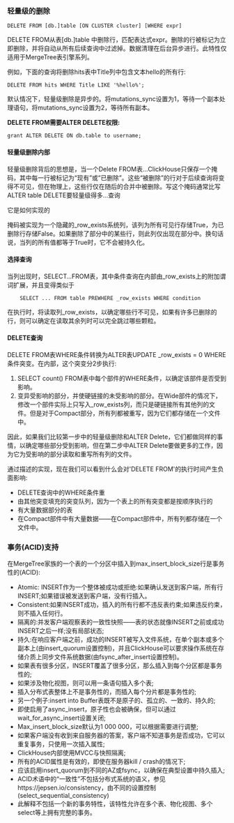 ### 轻量级的删除

```
DELETE FROM [db.]table [ON CLUSTER cluster] [WHERE expr]
```

DELETE FROM从表[db.]table 中删除行，匹配表达式expr。删除的行被标记为立即删除，并将自动从所有后续查询中过滤掉。数据清理在后台异步进行。此特性仅适用于MergeTree表引擎系列。

例如，下面的查询将删除hits表中Title列中包含文本hello的所有行:

```
DELETE FROM hits WHERE Title LIKE '%hello%';
```

默认情况下，轻量级删除是异步的。将mutations_sync设置为1，等待一个副本处理语句，将mutations_sync设置为2，等待所有副本。

**DELETE FROM需要ALTER DELETE权限:**

```
grant ALTER DELETE ON db.table to username;
```

#### 轻量级删除内部

轻量级删除背后的思想是，当一个Delete FROM表…ClickHouse只保存一个掩码，其中每一行被标记为“现有”或“已删除”。这些“被删除”的行对于后续查询将变得不可见，但在物理上，这些行仅在随后的合并中被删除。写这个掩码通常比写ALTER table DELETE要轻量级得多…查询

它是如何实现的

掩码被实现为一个隐藏的_row_exists系统列，该列为所有可见行存储True，为已删除行存储False。如果删除了部分中的某些行，则此列仅出现在部分中。换句话说，当列的所有值都等于True时，它不会被持久化。

#### 选择查询

当列出现时，SELECT…FROM表，其中条件查询在内部由_row_exists上的附加谓词扩展，并且变得类似于

```
    SELECT ... FROM table PREWHERE _row_exists WHERE condition
```

在执行时，将读取列_row_exists，以确定哪些行不可见，如果有许多已删除的行，则可以确定在读取其余列时可以完全跳过哪些颗粒。

#### DELETE查询

DELETE FROM表WHERE条件转换为ALTER表UPDATE _row_exists = 0 WHERE条件突变。在内部，这个突变分2步执行:

1. SELECT count() FROM表中每个部件的WHERE条件，以确定该部件是否受到影响。
2. 变异受影响的部分，并使硬链接的未受影响的部分。在Wide部件的情况下，修改一个部件实际上只写入_row_exists列，而只是硬链接所有其他列的文件。但是对于Compact部分，所有列都被重写，因为它们都存储在一个文件中。

因此，如果我们比较第一步中的轻量级删除和ALTER Delete，它们都做同样的事情，以确定哪些部分受到影响，但在第二步中ALTER Delete要做更多的工作，因为它为受影响的部分读取和重写所有列的文件。

通过描述的实现，现在我们可以看到什么会对'DELETE FROM'的执行时间产生负面影响:

* DELETE查询中的WHERE条件重
* 由其他突变填充的突变队列，因为一个表上的所有突变都是按顺序执行的
* 有大量数据部分的表
* 在Compact部件中有大量数据——在Compact部件中，所有列都存储在一个文件中。

### 事务(ACID)支持

在MergeTree家族的一个表的一个分区中插入到max_insert_block_size行是事务性的(ACID):

* Atomic: INSERT作为一个整体被成功或拒绝:如果确认发送到客户端，所有行INSERT;如果错误被发送到客户端，没有行插入。
* Consistent:如果INSERT成功，插入的所有行都不违反表约束;如果违反约束，则不插入任何行。
* 隔离的:并发客户端观察表的一致性快照——表的状态就像INSERT之前或成功INSERT之后一样;没有局部状态;
* 持久:在响应客户端之前，成功的INSERT被写入文件系统，在单个副本或多个副本上(由insert_quorum设置控制)，并且ClickHouse可以要求操作系统在存储介质上同步文件系统数据(由fsync_after_insert设置控制)。
* 如果表有很多分区，INSERT覆盖了很多分区，那么插入到每个分区都是事务性的;
* 如果涉及物化视图，则可以用一条语句插入多个表;
* 插入分布式表整体上不是事务性的，而插入每个分片都是事务性的;
* 另一个例子:insert into Buffer表既不是原子的、孤立的、一致的、持久的;
* 即使启用了async_insert，原子性也会被确保，但可以通过wait_for_async_insert设置关闭;
* Max_insert_block_size默认为1 000 000，可以根据需要进行调整;
* 如果客户端没有收到来自服务器的答案，客户端不知道事务是否成功，它可以重复事务，只使用一次插入属性;
* ClickHouse内部使用MVCC与快照隔离;
* 所有的ACID属性是有效的，即使在服务器kill / crash的情况下;
* 应该启用insert_quorum到不同的AZ或fsync，以确保在典型设置中持久插入;
* ACID术语中的“一致性”不包括分布式系统的语义，参见https://jepsen.io/consistency，由不同的设置控制(select_sequential_consistency)
* 此解释不包括一个新的事务特性，该特性允许在多个表、物化视图、多个select等上拥有完整的事务。


